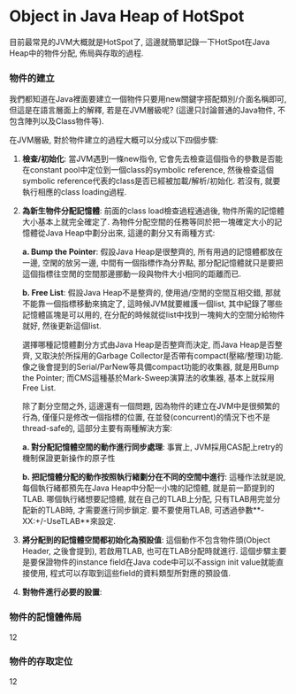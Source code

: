 # Object in Java Heap of HotSpot

目前最常見的JVM大概就是HotSpot了, 這邊就簡單記錄一下HotSpot在Java Heap中的物件分配, 佈局與存取的過程.

### 物件的建立

我們都知道在Java裡面要建立一個物件只要用new關鍵字搭配類別/介面名稱即可, 但這是在語言層面上的解釋, 若是在JVM層級呢? \(這邊只討論普通的Java物件, 不包含陣列以及Class物件等\).

在JVM層級, 對於物件建立的過程大概可以分成以下四個步驟:

1. **檢查/初始化**: 當JVM遇到一條new指令, 它會先去檢查這個指令的參數是否能在constant pool中定位到一個class的symbolic reference, 然後檢查這個symbolic reference代表的class是否已經被加載/解析/初始化. 若沒有, 就要執行相應的class loading過程.

2. **為新生物件分配記憶體**: 前面的class load檢查過程通過後, 物件所需的記憶體大小基本上就完全確定了. 為物件分配空間的任務等同於把一塊確定大小的記憶體從Java Heap中劃分出來, 這邊的劃分又有兩種方式:

   **a. Bump the Pointer**: 假設Java Heap是很整齊的, 所有用過的記憶體都放在一邊, 空閑的放另一邊, 中間有一個指標作為分界點, 那分配記憶體就只是要把這個指標往空閒的空間那邊挪動一段與物件大小相同的距離而已.

   **b. Free List**: 假設Java Heap不是整齊的, 使用過/空閒的空間互相交錯, 那就不能靠一個指標移動來搞定了, 這時候JVM就要維護一個list, 其中紀錄了哪些記憶體區塊是可以用的, 在分配的時候就從list中找到一塊夠大的空間分給物件就好, 然後更新這個list.

   選擇哪種記憶體劃分方式由Java Heap是否整齊而決定, 而Java Heap是否整齊, 又取決於所採用的Garbage Collector是否帶有compact\(壓縮/整理\)功能. 像之後會提到的Serial/ParNew等具備compact功能的收集器, 就是用Bump the Pointer; 而CMS這種基於Mark-Sweep演算法的收集器, 基本上就採用Free List.

   除了劃分空間之外, 這邊還有一個問題, 因為物件的建立在JVM中是很頻繁的行為, 僅僅只是修改一個指標的位置, 在並發\(concurrent\)的情況下也不是thread-safe的, 這部分主要有兩種解決方案:

   **a. 對分配記憶體空間的動作進行同步處理**: 事實上, JVM採用CAS配上retry的機制保證更新操作的原子性

   **b. 把記憶體分配的動作按照執行緒劃分在不同的空間中進行**: 這種作法就是說, 每個執行緒都預先在Java Heap中分配一小塊的記憶體, 就是前一節提到的TLAB. 哪個執行緒想要記憶體, 就在自己的TLAB上分配, 只有TLAB用完並分配新的TLAB時, 才需要進行同步鎖定. 要不要使用TLAB, 可透過參數**-XX:+/-UseTLAB**來設定.

3. **將分配到的記憶體空間都初始化為預設值**: 這個動作不包含物件頭\(Object Header, 之後會提到\), 若啟用TLAB, 也可在TLAB分配時就進行. 這個步驟主要是要保證物件的instance field在Java code中可以不assign init value就能直接使用, 程式可以存取到這些field的資料類型所對應的預設值.

4. **對物件進行必要的設置**:

### 物件的記憶體佈局

12

### 物件的存取定位

12

